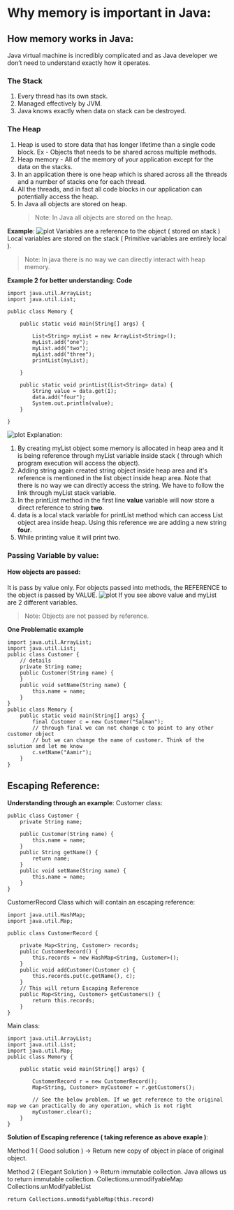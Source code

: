 # Why memory is important in Java:

## How memory works in Java:

Java virtual machine is incredibly complicated and as Java developer we don’t need to understand exactly how it operates.

### The Stack

1. Every thread has its own stack.
2. Managed effectively by JVM.
3. Java knows exactly when data on stack can be destroyed.

### The Heap

1. Heap is used to store data that has longer lifetime than a single code block. Ex - Objects that needs to be shared across multiple methods.
2. Heap memory - All of the memory of your application except for the data on the stacks.
3. In an application there is one heap which is shared across all the threads and a number of stacks one for each thread.
4. All the threads, and in fact all code blocks in our application can potentially access the heap.
5. In Java all objects are stored on heap.
   > Note: In Java all objects are stored on the heap.

**Example**:
![plot](./images/memory-management/1.PNG)
Variables are a reference to the object ( stored on stack )
Local variables are stored on the stack ( Primitive variables are entirely local ).

> Note: In java there is no way we can directly interact with heap memory.

**Example 2 for better understanding**:
**Code**

```
import java.util.ArrayList;
import java.util.List;

public class Memory {

    public static void main(String[] args) {

        List<String> myList = new ArrayList<String>();
        myList.add("one");
        myList.add("two");
        myList.add("three");
        printList(myList);

    }

    public static void printList(List<String> data) {
        String value = data.get(1);
        data.add("four");
        System.out.println(value);
    }

}

```

![plot](./images/memory-management/2.PNG)
Explanation:

1. By creating myList object some memory is allocated in heap area and it is being reference through myList variable inside stack ( through which program execution will access the object).
2. Adding string again created string object inside heap area and it's reference is mentioned in the list object inside heap area. Note that there is no way we can directly access the string. We have to follow the link through myList stack variable.
3. In the printList method in the first line **value** variable will now store a direct reference to string **two**.
4. data is a local stack variable for printList method which can access List object area inside heap. Using this reference we are adding a new string **four**.
5. While printing value it will print two.

### Passing Variable by value:

#### How objects are passed:

It is pass by value only. For objects passed into methods, the REFERENCE to the object is passed by VALUE.
![plot](./images/memory-management/3.PNG)
If you see above value and myList are 2 different variables.

> Note: Objects are not passed by reference.

**One Problematic example**

```
import java.util.ArrayList;
import java.util.List;
public class Customer {
    // details
    private String name;
    public Customer(String name) {
    }
    public void setName(String name) {
        this.name = name;
    }
}
public class Memory {
    public static void main(String[] args) {
        final Customer c = new Customer("Salman");
        // through final we can not change c to point to any other customer object
        // but we can change the name of customer. Think of the solution and let me know
        c.setName("Aamir");
    }
}
```

## Escaping Reference:

**Understanding through an example**:
Customer class:

```
public class Customer {
    private String name;

    public Customer(String name) {
        this.name = name;
    }
    public String getName() {
        return name;
    }
    public void setName(String name) {
        this.name = name;
    }
}

```

CustomerRecord Class which will contain an escaping reference:

```
import java.util.HashMap;
import java.util.Map;

public class CustomerRecord {

    private Map<String, Customer> records;
    public CustomerRecord() {
        this.records = new HashMap<String, Customer>();
    }
    public void addCustomer(Customer c) {
        this.records.put(c.getName(), c);
    }
    // This will return Escaping Reference
    public Map<String, Customer> getCustomers() {
        return this.records;
    }
}
```

Main class:

```
import java.util.ArrayList;
import java.util.List;
import java.util.Map;
public class Memory {

    public static void main(String[] args) {

        CustomerRecord r = new CustomerRecord();
        Map<String, Customer> myCustomer = r.getCustomers();

        // See the below problem. If we get reference to the original map we can practically do any operation, which is not right
        myCustomer.clear();
    }
}
```

**Solution of Escaping reference ( taking reference as above exaple )**:

Method 1 ( Good solution ) -> Return new copy of object in place of original object.

Method 2 ( Elegant Solution ) -> Return immutable collection. Java allows us to return immutable collection.
Collections.unmodifyableMap
Collections.unModifyableList

`return Collections.unmodifyableMap(this.record)`
